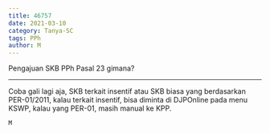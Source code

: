 ```yaml
---
title: 46757
date: 2021-03-10
category: Tanya-SC
tags: PPh
author: M
---
```


Pengajuan SKB PPh Pasal 23 gimana?

---

Coba gali lagi aja, SKB terkait insentif atau SKB biasa yang berdasarkan PER-01/2011, kalau terkait insentif, bisa diminta di DJPOnline pada menu KSWP, kalau yang PER-01, masih manual ke KPP.

`M`
